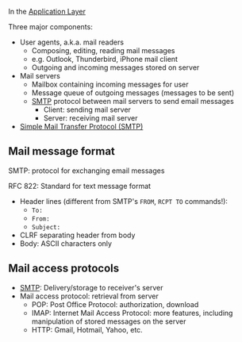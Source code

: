 In the [Application Layer](OSI%20layers/Application%20layer.md)

Three major components:
- User agents, a.k.a. mail readers
	- Composing, editing, reading mail messages
	- e.g. Outlook, Thunderbird, iPhone mail client
	- Outgoing and incoming messages stored on server
- Mail servers
	- Mailbox containing incoming messages for user
	- Message queue of outgoing messages (messages to be sent)
	- [SMTP](Email/SMTP.md) protocol between mail servers to send email messages
		- Client: sending mail server
		- Server: receiving mail server
- [Simple Mail Transfer Protocol (SMTP)](Email/SMTP.md)

## Mail message format

SMTP: protocol for exchanging email messages

RFC 822: Standard for text message format
- Header lines (different from SMTP's `FROM`, `RCPT TO` commands!):
	- `To:`
	- `From:`
	- `Subject:`
- CLRF separating header from body
- Body: ASCII characters only

## Mail access protocols

- [SMTP](Email/SMTP.md): Delivery/storage to receiver's server
- Mail access protocol: retrieval from server
	- POP: Post Office Protocol: authorization, download
	- IMAP: Internet Mail Access Protocol: more features, including manipulation of stored messages on the server
	- HTTP: Gmail, Hotmail, Yahoo, etc.
